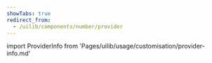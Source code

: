 ```yaml
---
showTabs: true
redirect_from:
  - /uilib/components/number/provider
---
```


import ProviderInfo from 'Pages/uilib/usage/customisation/provider-info.md'

<ProviderInfo></ProviderInfo>
